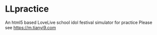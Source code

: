 LLpractice
==========

An html5 based LoveLive school idol festival simulator for practice
Please see https://m.tianyi9.com

